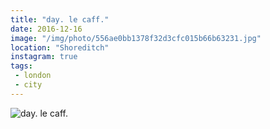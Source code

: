 ```yaml
---
title: "day. le caff."
date: 2016-12-16
image: "/img/photo/556ae0bb1378f32d3cfc015b66b63231.jpg"
location: "Shoreditch"
instagram: true
tags:
 - london
 - city
---
```


![day. le caff.](/img/photo/556ae0bb1378f32d3cfc015b66b63231.jpg)
